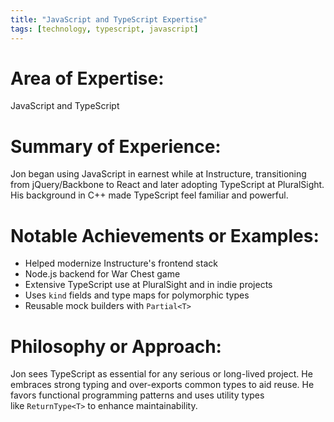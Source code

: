 ```yaml
---
title: "JavaScript and TypeScript Expertise"
tags: [technology, typescript, javascript]
---
```


# Area of Expertise:

JavaScript and TypeScript

# Summary of Experience:

Jon began using JavaScript in earnest while at Instructure, transitioning from jQuery/Backbone to React and later adopting TypeScript at PluralSight. His background in C++ made TypeScript feel familiar and powerful.

# Notable Achievements or Examples:

- Helped modernize Instructure's frontend stack
- Node.js backend for War Chest game
- Extensive TypeScript use at PluralSight and in indie projects
- Uses `kind` fields and type maps for polymorphic types
- Reusable mock builders with `Partial<T>`

# Philosophy or Approach:

Jon sees TypeScript as essential for any serious or long-lived project. He embraces strong typing and over-exports common types to aid reuse. He favors functional programming patterns and uses utility types like `ReturnType<T>` to enhance maintainability.
